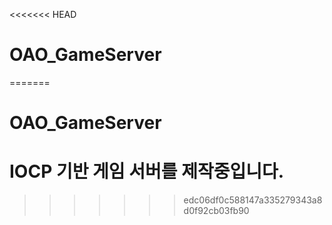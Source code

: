 <<<<<<< HEAD
# OAO_GameServer
=======
# OAO_GameServer

# IOCP 기반 게임 서버를 제작중입니다.
>>>>>>> edc06df0c588147a335279343a8d0f92cb03fb90
